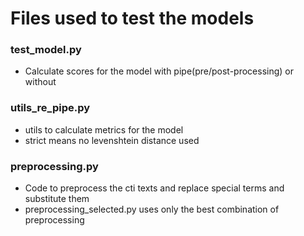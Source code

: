 # Files used to test the models 
### test_model.py
- Calculate scores for the model with pipe(pre/post-processing) or without 

### utils_re_pipe.py
- utils to calculate metrics for the model 
- strict means no levenshtein distance used 
### preprocessing.py
- Code to preprocess the cti texts and replace special terms and substitute them 
- preprocessing_selected.py uses only the best combination of preprocessing